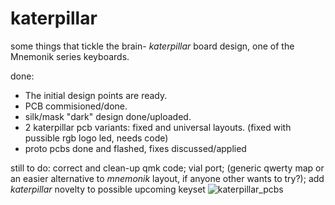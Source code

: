 # katerpillar
some things that tickle the brain- _katerpillar_ board design,
one of the Mnemonik series keyboards.

done:
+ The initial design points are ready.
+ PCB commisioned/done.
+ silk/mask "dark" design done/uploaded.
+ 2 katerpillar pcb variants: fixed and universal layouts. (fixed with pussible rgb logo led, needs code)
+ proto pcbs done and flashed, fixes discussed/applied

still to do:
correct and clean-up qmk code; 
vial port; 
(generic qwerty map or an easier alternative to _mnemonik_ layout, if anyone other wants to try?); 
add _katerpillar_ novelty to possible upcoming keyset
![katerpillar_pcbs](https://user-images.githubusercontent.com/61553650/161435406-4e7b79f3-1497-4b59-963d-830b3c44509a.png)
